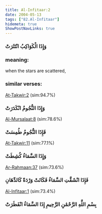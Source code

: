 ```yaml
---
title: Al-Infitaar:2
date: 2004-05-13
tags: ["82.Al-Infitaar"]
hidemeta: true 
ShowPostNavLinks: true 
---
```

### وَإِذَا الْكَوَاكِبُ انْتَثَرَتْ
### meaning: 
when the stars are scattered,
### similar verses: 

[At-Takwir:2](/81/2) (sim:94.7%)

### وَإِذَا النُّجُومُ انْكَدَرَتْ

[Al-Mursalaat:8](/77/8) (sim:78.6%)

### فَإِذَا النُّجُومُ طُمِسَتْ

[At-Takwir:11](/81/11) (sim:77.1%)

### وَإِذَا السَّمَاءُ كُشِطَتْ

[Ar-Rahmaan:37](/55/37) (sim:73.6%)

### فَإِذَا انْشَقَّتِ السَّمَاءُ فَكَانَتْ وَرْدَةً كَالدِّهَانِ

[Al-Infitaar:1](/82/1) (sim:73.4%)

### بِسْمِ اللَّهِ الرَّحْمَٰنِ الرَّحِيمِ إِذَا السَّمَاءُ انْفَطَرَتْ
